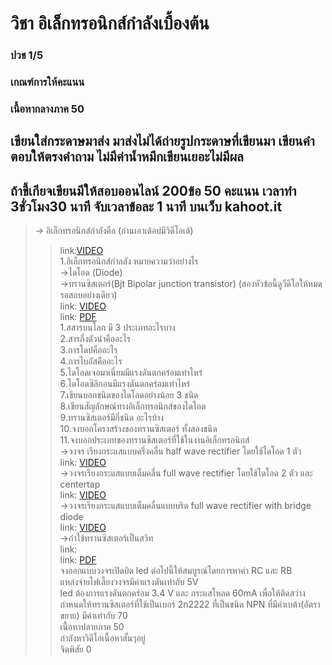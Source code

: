 # วิชา อิเล็กทรอนิกส์กำลังเบื้องต้น <br />
### ปวช 1/5 <br />
### เกณฑ์การให้คะแนน <br />
 ### เนื้อหากลางภาค 50 <br />
##	เขียนใส่กระดาษมาส่ง มาส่งไม่ได้ถ่ายรูปกระดาษที่เขียนมา เขียนคำตอบให้ตรงคำถาม ไม่มีค่าน้ำหมึกเขียนเยอะไม่มีผล <br />
##	ถ้าขี้เกียจเขียนมีให้สอบออนไลน์ 200ข้อ 50 คะแนน  เวลาทำ 3ชั่วโมง30 นาที จับเวลาข้อละ 1 นาที บนเว็บ kahoot.it <br />
> -> อิเล็กทรอนิกส์กำลังคือ (อ่านเอาเด้อบ่มีวิดีโอเด้) <br />
>> link:[VIDEO](https://images-se-ed.com/ws/Storage/PDF/978616/083/9786160831074PDF.pdf) <br />
>> 1.อิเล็กทรอนิกส์กำลลัง หมายความว่าอย่างไร <br />
> ->ไดโอด (Diode) <br />
> ->ทรานซิสเตอร์(Bjt Bipolar junction transistor) (สองหัวข้อนี้ดูวีดีโอให้หมด รอสอบอย่างเดียว) <br />
>> link: [VIDEO](https://www.youtube.com/watch?v=s7oauMyWPnU) <br />
>> link: [PDF](http://www.g-tech.ac.th/vdo/ELECTRICdoc/วิชาช่าง/E-BOOK%20BASIC%20ELECTRIC%20AND%20ELECTRONICS/อุปกรณ์อิเล็กทรอนิกส์/บทที่%202%20ไดโอด.pdf) <br />
>> 1.สสารบนโลก มี 3 ประเภทอะไรบาง <br />
>> 2.สารกึ่งตัวนำคืออะไร <br />
>> 3.การโดปคืออะไร <br />
>> 4.การไบอัสคืออะไร <br />
>> 5.ไดโอดเจอมาเนี่ยมมีแรงดันตกคร่อมเท่าไหร่ <br />
>> 6.ไดโอดซิลิกอนมีแรงดันตกคร่อมเท่าไหร่ <br />
>> 7.เขียนบอกชนิดของไดโอดอย่างน้อย 3 ชนิด <br />
>> 8.เขียนสัญลักษณ์ทางอิเล็กทรอนิกส์ของไดโอด <br />
>> 9.ทรานซิสเตอร์มีกี่ชนิด อะไรบ้าง <br />
>> 10.จงบอกโครงสร้างของทรานซิสเตอร์ ทั้งสองชนิด <br />
>> 11.จงบอกประเภทของทรานซิสเตอร์ที่ใช้ในงานอิเล็กทรอนิกส์ <br />
->วงจร เรียงกระแสแบบครึ่งคลื่น half wave rectifier โดยใช้ไดโอด 1 ตัว <br />
link: [VIDEO](https://www.youtube.com/watch?v=wICw-4dLmTs) <br />
->วงจรเรียงกระแสแบบเต็มคลื่น full wave rectifier โดยใช้ไดโอด 2 ตัว และ centertap  <br />
link: [VIDEO](https://www.youtube.com/watch?v=wMcPNPMOgjc) <br />
->วงจรเรียงกระแสแบบเต็มคลื่นแบบบริด full wave rectifier with bridge diode <br />
link: [VIDEO](https://www.youtube.com/watch?v=VO1giThjsCU) <br />
->กำใช้ทรานซิสเตอร์เป็นสวิท <br />
link: <br />
link: [PDF](https://commandronestore.com/learning/transistor001.php) <br />
จงออกแบบวงจรเปิดบิด led ต่อไปนี้ให้สมบูรณ์โดยการหาค่า RC และ RB <br />
แหล่งจ่ายไฟเลี้ยงวงจรมีค่าแรงดันเท่ากับ 5V  <br />
led ต้องการแรงดันตกคร่อม 3.4 V และ กระแสโหลด 60mA เพื่อให้ติดสว่าง <br />
กำหนดให้ทรานซิสเตอร์ที่ใช้เป็นเบอร์ 2n2222 ที่เป็นชนิด NPN ที่มีค่าเบต้า(อัตราขยาย) มีค่าเท่ากับ 70 <br />
เนื้อหาปลายภาค 50 <br />
กำลังหาวิดีโอเนื้อหาสั้นๆอยู่ <br />
จิตพิสัย 0 <br />

